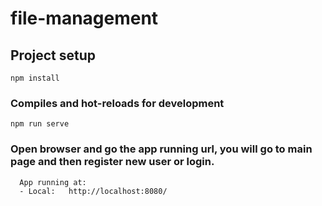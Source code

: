 # file-management

## Project setup
```
npm install
```

### Compiles and hot-reloads for development
```
npm run serve
```

### Open browser and go the app running url, you will go to main page and then register new user or login.
```
  App running at:
  - Local:   http://localhost:8080/
```



